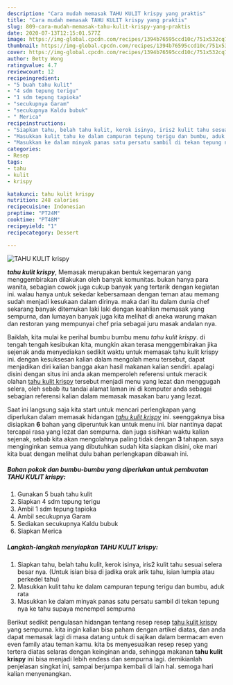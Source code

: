 ```yaml
---
description: "Cara mudah memasak TAHU KULIT krispy yang praktis"
title: "Cara mudah memasak TAHU KULIT krispy yang praktis"
slug: 809-cara-mudah-memasak-tahu-kulit-krispy-yang-praktis
date: 2020-07-13T12:15:01.577Z
image: https://img-global.cpcdn.com/recipes/1394b76595ccd10c/751x532cq70/tahu-kulit-krispy-foto-resep-utama.jpg
thumbnail: https://img-global.cpcdn.com/recipes/1394b76595ccd10c/751x532cq70/tahu-kulit-krispy-foto-resep-utama.jpg
cover: https://img-global.cpcdn.com/recipes/1394b76595ccd10c/751x532cq70/tahu-kulit-krispy-foto-resep-utama.jpg
author: Betty Wong
ratingvalue: 4.7
reviewcount: 12
recipeingredient:
- "5 buah tahu kulit"
- "4 sdm tepung terigu"
- "1 sdm tepung tapioka"
- "secukupnya Garam"
- "secukupnya Kaldu bubuk"
- " Merica"
recipeinstructions:
- "Siapkan tahu, belah tahu kulit, kerok isinya, iris2 kulit tahu sesuai selera besar nya. (Untuk isian bisa di jadika orak arik tahu, isian lumpia atau perkedel tahu)"
- "Masukkan kulit tahu ke dalam campuran tepung terigu dan bumbu, aduk rata"
- "Masukkan ke dalam minyak panas satu persatu sambil di tekan tepung nya ke tahu supaya menempel sempurna"
categories:
- Resep
tags:
- tahu
- kulit
- krispy

katakunci: tahu kulit krispy 
nutrition: 248 calories
recipecuisine: Indonesian
preptime: "PT24M"
cooktime: "PT48M"
recipeyield: "1"
recipecategory: Dessert

---
```



![TAHU KULIT krispy](https://img-global.cpcdn.com/recipes/1394b76595ccd10c/751x532cq70/tahu-kulit-krispy-foto-resep-utama.jpg)

<b><i>tahu kulit krispy</i></b>, Memasak merupakan bentuk kegemaran yang menggembirakan dilakukan oleh banyak komunitas. bukan hanya para wanita, sebagian cowok juga cukup banyak yang tertarik dengan kegiatan ini. walau hanya untuk sekedar kebersamaan dengan teman atau memang sudah menjadi kesukaan dalam dirinya. maka dari itu dalam dunia chef sekarang banyak ditemukan laki laki dengan keahlian memasak yang sempurna, dan lumayan banyak juga kita melihat di aneka warung makan dan restoran yang mempunyai chef pria sebagai juru masak andalan nya.



Baiklah, kita mulai ke perihal bumbu bumbu menu <i>tahu kulit krispy</i>. di tengah tengah kesibukan kita, mungkin akan terasa menggembirakan jika sejenak anda menyediakan sedikit waktu untuk memasak tahu kulit krispy ini. dengan kesuksesan kalian dalam mengolah menu tersebut, dapat menjadikan diri kalian bangga akan hasil makanan kalian sendiri. apalagi disini dengan situs ini anda akan memperoleh referensi untuk meracik olahan <u>tahu kulit krispy</u> tersebut menjadi menu yang lezat dan menggugah selera, oleh sebab itu tandai alamat laman ini di komputer anda sebagai sebagian referensi kalian dalam memasak masakan baru yang lezat.


Saat ini langsung saja kita start untuk mencari perlengkapan yang diperlukan dalam memasak hidangan <u><i>tahu kulit krispy</i></u> ini. seenggaknya bisa disiapkan <b>6</b> bahan yang diperuntuk kan untuk menu ini. biar nantinya dapat tercapai rasa yang lezat dan sempurna. dan juga sisihkan waktu kalian sejenak, sebab kita akan mengolahnya paling tidak dengan <b>3</b> tahapan. saya menginginkan semua yang dibutuhkan sudah kita siapkan disini, oke mari kita buat dengan melihat dulu bahan perlengkapan dibawah ini.

<!--inarticleads1-->

##### Bahan pokok dan bumbu-bumbu yang diperlukan untuk pembuatan TAHU KULIT krispy:

1. Gunakan 5 buah tahu kulit
1. Siapkan 4 sdm tepung terigu
1. Ambil 1 sdm tepung tapioka
1. Ambil secukupnya Garam
1. Sediakan secukupnya Kaldu bubuk
1. Siapkan  Merica




<!--inarticleads2-->

##### Langkah-langkah menyiapkan TAHU KULIT krispy:

1. Siapkan tahu, belah tahu kulit, kerok isinya, iris2 kulit tahu sesuai selera besar nya. (Untuk isian bisa di jadika orak arik tahu, isian lumpia atau perkedel tahu)
1. Masukkan kulit tahu ke dalam campuran tepung terigu dan bumbu, aduk rata
1. Masukkan ke dalam minyak panas satu persatu sambil di tekan tepung nya ke tahu supaya menempel sempurna




Berikut sedikit pengulasan hidangan tentang resep resep <u>tahu kulit krispy</u> yang sempurna. kita ingin kalian bisa paham dengan artikel diatas, dan anda dapat memasak lagi di masa datang untuk di sajikan dalam bermacam even even family atau teman kamu. kita bs menyesuaikan resep resep yang tertera diatas selaras dengan keinginan anda, sehingga makanan <b>tahu kulit krispy</b> ini bisa menjadi lebih endess dan sempurna lagi. demikianlah penjelasan singkat ini, sampai berjumpa kembali di lain hal. semoga hari kalian menyenangkan.
